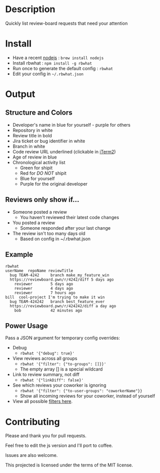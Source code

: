 # Description
Quickly list review-board requests that need your attention

# Install
* Have a recent [nodejs](http://nodejs.org) : `brew install nodejs`
* Install rbwhat : `npm install -g rbwhat`
* Run once to generate the default config : `rbwhat`
* Edit your config in `~/.rbwhat.json`

# Output
## Structure and Colors
* Developer's name in blue for yourself - purple for others
* Repository in white
* Review title in bold
* Jira ticket or bug identifier in white
* Branch in white
* Code review URL underlined (clickable in [iTerm2](http://iterm2.com))
* Age of review in blue
* Chronological activity list
  * Green for shipit
  * Red for *DO NOT* shipit
  * Blue for yourself
  * Purple for the original developer

## Reviews only show if...
* Someone posted a review
  * You haven't reviewed their latest code changes
* You posted a review
  * Someone responded after your last change
* The review isn't too many days old
  * Based on config in ~/.rbwhat.json

## Example
```
rbwhat
userName  repoName reviewTitle
  bug TEAM-4242     branch make_my_feature_win
  https://reviewboard.pwn/r/4242/diff 5 days ago
    reviewer        5 days ago
    reviewer        4 days ago
    reviewer        7 hours ago
bill  cool-project I'm trying to make it win
  bug TEAM-424242   branch best_feature_ever
  https://reviewboard.pwn/r/424242/diff a day ago
    bob             42 minutes ago
```

## Power Usage
Pass a JSON argument for temporary config overrides:
* Debug
  * `rbwhat '{"debug": true}'`
* View reviews across all groups
  * `rbwhat '{"filter": {"to-groups": []}}'`
  * The empty array [] is a special wildcard
* Link to review summary, not diff
  * `rbwhat '{"linkDiff": false}'`
* See which reviews your coworker is ignoring
  * `rbwhat '{"filter": {"to-user-groups": "coworkerName"}}`
  * Show all incoming reviews for your coworker, instead of yourself
* View all possible [filters here](http://www.reviewboard.org/docs/manual/dev/webapi/2.0/resources/review-request-list/).

# Contributing
Please and thank you for pull requests.

Feel free to edit the js version and I'll port to coffee.

Issues are also welcome.

This projected is licensed under the terms of the MIT license.

